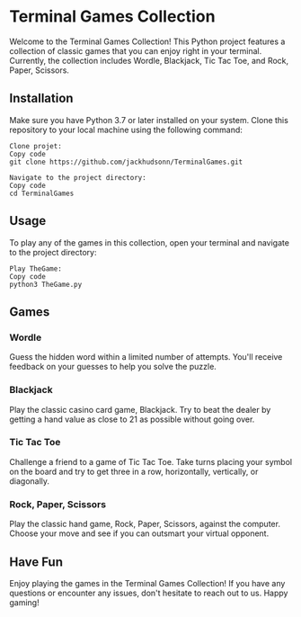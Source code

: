 # Terminal Games Collection
Welcome to the Terminal Games Collection! This Python project features a collection of classic games that you can enjoy right in your terminal. Currently, the collection includes Wordle, Blackjack, Tic Tac Toe, and Rock, Paper, Scissors.

## Installation <a name="installation"></a>
Make sure you have Python 3.7 or later installed on your system.
Clone this repository to your local machine using the following command:

```shell
Clone projet:
Copy code
git clone https://github.com/jackhudsonn/TerminalGames.git
```

```shell
Navigate to the project directory:
Copy code
cd TerminalGames
```

## Usage <a name="usage"></a>
To play any of the games in this collection, open your terminal and navigate to the project directory:

```shell
Play TheGame:
Copy code
python3 TheGame.py
```

## Games <a name="games"></a>
### Wordle
Guess the hidden word within a limited number of attempts. You'll receive feedback on your guesses to help you solve the puzzle.

### Blackjack
Play the classic casino card game, Blackjack. Try to beat the dealer by getting a hand value as close to 21 as possible without going over.

### Tic Tac Toe
Challenge a friend to a game of Tic Tac Toe. Take turns placing your symbol on the board and try to get three in a row, horizontally, vertically, or diagonally.

### Rock, Paper, Scissors
Play the classic hand game, Rock, Paper, Scissors, against the computer. Choose your move and see if you can outsmart your virtual opponent.

## Have Fun
Enjoy playing the games in the Terminal Games Collection! If you have any questions or encounter any issues, don't hesitate to reach out to us. Happy gaming!
